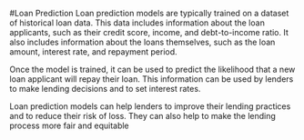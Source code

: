 #Loan Prediction
Loan prediction models are typically trained on a dataset of historical loan data. This data includes information about the loan applicants, such as their credit score, income, and debt-to-income ratio. It also includes information about the loans themselves, such as the loan amount, interest rate, and repayment period.

Once the model is trained, it can be used to predict the likelihood that a new loan applicant will repay their loan. This information can be used by lenders to make lending decisions and to set interest rates.

Loan prediction models can help lenders to improve their lending practices and to reduce their risk of loss. They can also help to make the lending process more fair and equitable

